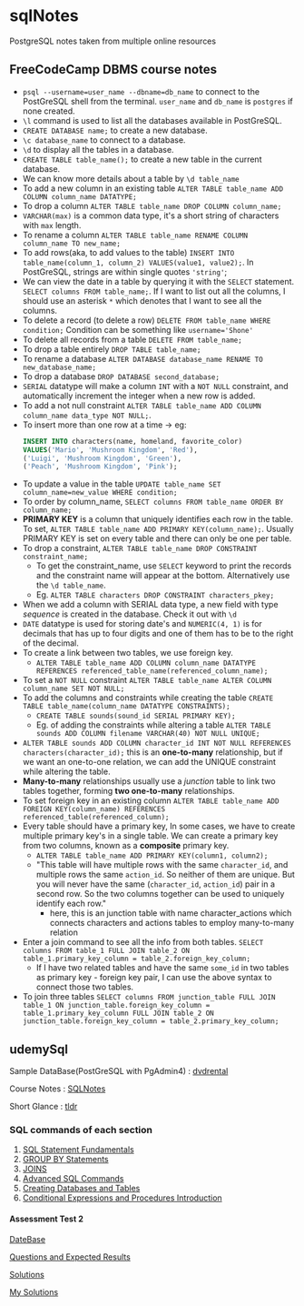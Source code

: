 # sqlNotes
PostgreSQL notes taken from multiple online resources

## FreeCodeCamp DBMS course notes 

- `psql --username=user_name --dbname=db_name` to connect to the PostGreSQL shell from the terminal. `user_name` and `db_name` is `postgres` if none created.
- `\l` command is used to list all the databases available in PostGreSQL.
- `CREATE DATABASE name;` to create a new database.
- `\c database_name` to connect to a database.
- `\d` to display all the tables in a database.
- `CREATE TABLE table_name();` to create a new table in the current database.
- We can know more details about a table by `\d table_name`
- To add a new column in an existing table `ALTER TABLE table_name ADD COLUMN column_name DATATYPE;`
- To drop a column `ALTER TABLE table_name DROP COLUMN column_name;`
- `VARCHAR(max)` is a common data type, it's a short string of characters with `max` length.
- To rename a column `ALTER TABLE table_name RENAME COLUMN column_name TO new_name;`
- To add rows(aka, to add values to the table) `INSERT INTO table_name(column_1, column_2) VALUES(value1, value2);`. In PostGreSQL, strings are within single quotes `'string'`;
- We can view the date in a table by querying it with the `SELECT` statement. `SELECT columns FROM table_name;`. If I want to list out all the columns, I should use an asterisk `*` which denotes that I want to see all the columns.
- To delete a record (to delete a row) `DELETE FROM table_name WHERE condition;`
  Condition can be something like `username='Shone'`
- To delete all records from a table `DELETE FROM table_name;`
- To drop a table entirely `DROP TABLE table_name;`
- To rename a database `ALTER DATABASE database_name RENAME TO new_database_name;`
- To drop a database `DROP DATABASE second_database;`
- `SERIAL` datatype will make a column `INT` with a `NOT NULL` constraint, and automatically increment the integer when a new row is added.
- To add a not null constraint `ALTER TABLE table_name ADD COLUMN column_name data_type NOT NULL;`.
- To insert more than one row at a time -> eg:
  ```sql
  INSERT INTO characters(name, homeland, favorite_color)
  VALUES('Mario', 'Mushroom Kingdom', 'Red'),
  ('Luigi', 'Mushroom Kingdom', 'Green'),
  ('Peach', 'Mushroom Kingdom', 'Pink');
  ```
- To update a value in the table `UPDATE table_name SET column_name=new_value WHERE condition;`
- To order by column_name, `SELECT columns FROM table_name ORDER BY column_name;`
- **PRIMARY KEY** is a column that uniquely identifies each row in the table. To set, `ALTER TABLE table_name ADD PRIMARY KEY(column_name);`. Usually PRIMARY KEY is set on every table and there can only be one per table.
- To drop a constraint, `ALTER TABLE table_name DROP CONSTRAINT constraint_name;`
    - To get the constraint_name, use `SELECT` keyword to print the records and the constraint name will appear at the bottom. Alternatively use the `\d table_name`.
    - Eg. `ALTER TABLE characters DROP CONSTRAINT characters_pkey;`
- When we add a column with SERIAL data type, a new field with type *sequence* is created in the database. Check it out with `\d`
- `DATE` datatype is used for storing date's and `NUMERIC(4, 1)` is for decimals that has up to four digits and one of them has to be to the right of the decimal.
- To create a link between two tables, we use foreign key.
  - `ALTER TABLE table_name ADD COLUMN column_name DATATYPE REFERENCES referenced_table_name(referenced_column_name);`
- To set a `NOT NULL` constraint `ALTER TABLE table_name ALTER COLUMN column_name SET NOT NULL;`
- To add the columns and constraints while creating the table `CREATE TABLE table_name(column_name DATATYPE CONSTRAINTS);`
    - `CREATE TABLE sounds(sound_id SERIAL PRIMARY KEY);`
    - Eg. of adding the constraints while altering a table `ALTER TABLE sounds ADD COLUMN filename VARCHAR(40) NOT NULL UNIQUE;`
- `ALTER TABLE sounds ADD COLUMN character_id INT NOT NULL REFERENCES  characters(character_id);` this is an **one-to-many** relationship, but if we want an one-to-one relation, we can add the UNIQUE constraint while altering the table.
- **Many-to-many** relationships usually use a *junction* table to link two tables together, forming **two one-to-many** relationships.
- To set foreign key in an existing column `ALTER TABLE table_name ADD FOREIGN KEY(column_name) REFERENCES referenced_table(referenced_column);`
- Every table should have a primary key, In some cases, we have to create multiple primary key's in a single table. We can create a primary key from two columns, known as a **composite** primary key.
    - `ALTER TABLE table_name ADD PRIMARY KEY(column1, column2);`
    - "This table will have multiple rows with the same `character_id`, and multiple rows the same `action_id`. So neither of them are unique. But you will never have the same (`character_id`, `action_id`) pair in a second row. So the two columns together can be used to uniquely identify each row."
      - here, this is an junction table with name character_actions which connects characters and actions tables to employ many-to-many relation 
- Enter a join command to see all the info from both tables. `SELECT columns FROM table_1 FULL JOIN table_2 ON table_1.primary_key_column = table_2.foreign_key_column;`
    - If I have two related tables and have the same `some_id` in two tables as primary key - foreign key pair, I can use the above syntax to connect those two tables.
- To join three tables `SELECT columns FROM junction_table
FULL JOIN table_1 ON junction_table.foreign_key_column = table_1.primary_key_column
FULL JOIN table_2 ON junction_table.foreign_key_column = table_2.primary_key_column;`

## udemySql
Sample DataBase(PostGreSQL with PgAdmin4) : [dvdrental](./udemySql/dvdrental.tar)

Course Notes : [SQLNotes](./udemySql/SQLNotes.pdf)

Short Glance : [tldr](./udemySql/Screen%2BShot%2B2016-04-17%2Bat%2B12.22.49%2BPM.png)

### SQL commands of each section

1. [SQL Statement Fundamentals](./udemySql/SQL%20Statement%20Fundamentals/fundamentals.sql)
2. [GROUP BY Statements](./udemySql/GROUP%20BY%20Statements/groupByStatements.sql)
3. [JOINS](./udemySql/JOINS/joins.sql)
4. [Advanced SQL Commands](./udemySql/Advanced%20SQL%20Commands/advancedSqlCommands.sql)
5. [Creating Databases and Tables](./udemySql/Creating%20Databases%20and%20Tables/databasesAndTables.sql)
6. [Conditional Expressions and Procedures Introduction](./udemySql/Condition%20Expressions%20and%20Procedures%20Introduction/conditionexpressions.sql)


#### Assessment Test 2

[DateBase](./udemySql/Assessment%20Test%202/exercises.tar)

[Questions and Expected Results](https://docs.google.com/document/d/1wiuYbTQslmfolQWgeVPB356csjK6yqOUBhgC7fM44o8/edit)
    
[Solutions](https://docs.google.com/document/d/1swGZ0RG3KKqWqzmsI_qrMgjJ3lt39mtAJqRSMZy6Z-8/edit)

[My Solutions](./udemySql/Assessment%20Test%202/assessment2.sql)
